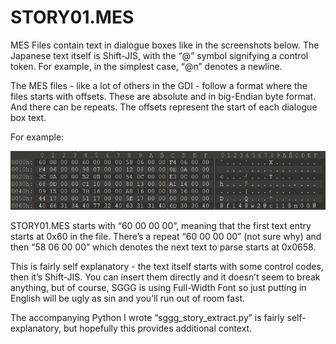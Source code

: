 # STORY01.MES

MES Files contain text in dialogue boxes like in the screenshots below. The Japanese text itself is Shift-JIS, with the “@” symbol signifying a control token. For example, in the simplest case, “@n” denotes a newline.

The MES files - like a lot of others in the GDI - follow a format where the files starts with offsets. These are absolute and in big-Endian byte format. And there can be repeats. The offsets represent the start of each dialogue box text.

For example:

![Story header hex](pics/story%20header%20hex.png)

STORY01.MES starts with “60 00 00 00”, meaning that the first text entry starts at 0x60 in the file. There’s a repeat “60 00 00 00” (not sure why) and then “58 06 00 00” which denotes the next text to parse starts at 0x0658.

This is fairly self explanatory - the text itself starts with some control codes, then it’s Shift-JIS. You can insert them directly and it doesn’t seem to break anything, but of course, SGGG is using Full-Width Font so just putting in English will be ugly as sin and you’ll run out of room fast.

The accompanying Python I wrote “sggg_story_extract.py” is fairly self-explanatory, but hopefully this provides additional context.
